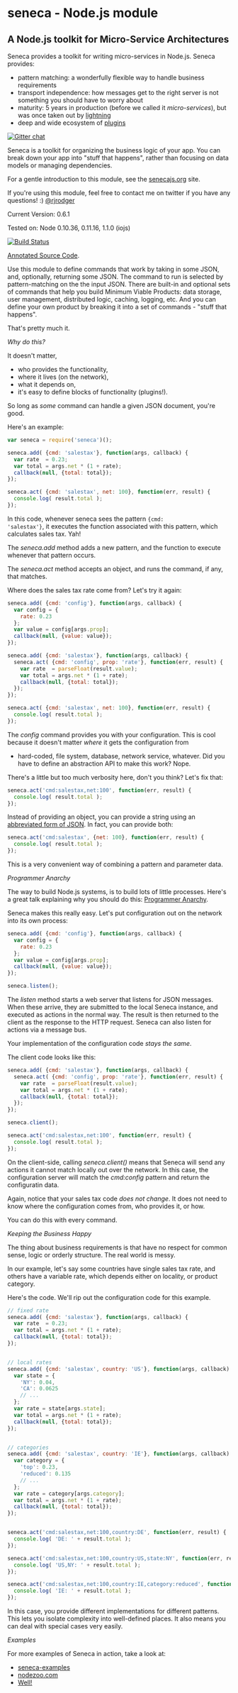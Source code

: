 # seneca - Node.js module

## A Node.js toolkit for Micro-Service Architectures

Seneca provides a toolkit for writing micro-services in Node.js. Seneca provides:

   * pattern matching: a wonderfully flexible way to handle business requirements
   * transport independence: how messages get to the right server is not something you should have to worry about
   * maturity: 5 years in production (before we called it _micro-services_), but was once taken out by [lightning](http://aws.amazon.com/message/67457/)
   * deep and wide ecosystem of [plugins](https://github.com/search?utf8=%E2%9C%93&q=seneca&type=Repositories&ref=searchresults)


[![Gitter chat](https://badges.gitter.im/rjrodger/seneca.png)](https://gitter.im/rjrodger/seneca)

Seneca is a toolkit for organizing the business logic of your app. You
can break down your app into "stuff that happens", rather than
focusing on data models or managing dependencies.

For a gentle introduction to this module, see the
[senecajs.org](http://senecajs.org) site.

If you're using this module, feel free to contact me on twitter if you
have any questions! :) [@rjrodger](http://twitter.com/rjrodger)

Current Version: 0.6.1

Tested on: Node 0.10.36, 0.11.16, 1.1.0 (iojs)

[![Build Status](https://travis-ci.org/rjrodger/seneca.png?branch=master)](https://travis-ci.org/rjrodger/seneca)

[Annotated Source Code](http://senecajs.org/doc/seneca.html).


Use this module to define commands that work by taking in some JSON,
and, optionally, returning some JSON. The command to run is selected
by pattern-matching on the the input JSON.  There are built-in and
optional sets of commands that help you build Minimum Viable Products:
data storage, user management, distributed logic, caching, logging,
etc.  And you can define your own product by breaking it into a set of
commands - "stuff that happens".

That's pretty much it.


_Why do this?_

It doesn't matter,

   * who provides the functionality,
   * where it lives (on the network),
   * what it depends on,
   * it's easy to define blocks of functionality (plugins!).

So long as _some_ command can handle a given JSON document, you're good.

Here's an example:

```javascript
var seneca = require('seneca')();

seneca.add( {cmd: 'salestax'}, function(args, callback) {
  var rate  = 0.23;
  var total = args.net * (1 + rate);
  callback(null, {total: total});
});

seneca.act( {cmd: 'salestax', net: 100}, function(err, result) {
  console.log( result.total );
});
```

In this code, whenever seneca sees the pattern
<code>{cmd: 'salestax'}</code>, it executes the function associated
with this pattern, which calculates sales tax. Yah!

The _seneca.add_ method adds a new pattern, and the function to execute whenever that pattern occurs.

The _seneca.act_ method accepts an object, and runs the command, if any, that matches.

Where does the sales tax rate come from? Let's try it again:

```javascript
seneca.add( {cmd: 'config'}, function(args, callback) {
  var config = {
    rate: 0.23
  };
  var value = config[args.prop];
  callback(null, {value: value});
});

seneca.add( {cmd: 'salestax'}, function(args, callback) {
  seneca.act( {cmd: 'config', prop: 'rate'}, function(err, result) {
    var rate  = parseFloat(result.value);
    var total = args.net * (1 + rate);
    callback(null, {total: total});
  });
});

seneca.act( {cmd: 'salestax', net: 100}, function(err, result) {
  console.log( result.total );
});
```

The _config_ command provides you with your configuration. This is
cool because it doesn't matter _where_ it gets the configuration from
- hard-coded, file system, database, network service, whatever. Did
you have to define an abstraction API to make this work? Nope.

There's a little but too much verbosity here, don't you think? Let's fix that:


```javascript
seneca.act('cmd:salestax,net:100', function(err, result) {
  console.log( result.total );
});
```

Instead of providing an object, you can provide a string using an
[abbreviated form of JSON](//github.com/rjrodger/jsonic). In fact, you
can provide both:

```javascript
seneca.act('cmd:salestax', {net: 100}, function(err, result) {
  console.log( result.total );
});
```

This is a very convenient way of combining a pattern and parameter data.



_Programmer Anarchy_

The way to build Node.js systems, is to build lots of little
processes. Here's a great talk explaining why you should do this:
[Programmer Anarchy](http://vimeo.com/43690647).

Seneca makes this really easy. Let's put configuration out on the
network into its own process:

```javascript
seneca.add( {cmd: 'config'}, function(args, callback) {
  var config = {
    rate: 0.23
  };
  var value = config[args.prop];
  callback(null, {value: value});
});

seneca.listen();
```

The _listen_ method starts a web server that listens for JSON
messages. When these arrive, they are submitted to the local Seneca
instance, and executed as actions in the normal way.  The result is
then returned to the client as the response to the HTTP
request. Seneca can also listen for actions via a message bus.

Your implementation of the configuration code _stays the same_.

The client code looks like this:


```javascript
seneca.add( {cmd: 'salestax'}, function(args, callback) {
  seneca.act( {cmd: 'config', prop: 'rate'}, function(err, result) {
    var rate  = parseFloat(result.value);
    var total = args.net * (1 + rate);
    callback(null, {total: total});
  });
});

seneca.client();

seneca.act('cmd:salestax,net:100', function(err, result) {
  console.log( result.total );
});
```

On the client-side, calling _seneca.client()_ means that Seneca will
send any actions it cannot match locally out over the network. In this
case, the configuration server will match the _cmd:config_ pattern and
return the configuratin data.

Again, notice that your sales tax code _does not change_. It does not
need to know where the configuration comes from, who provides it, or
how.

You can do this with every command.


_Keeping the Business Happy_

The thing about business requirements is that have no respect for
common sense, logic or orderly structure. The real world is
messy. 

In our example, let's say some countries have single sales tax rate,
and others have a variable rate, which depends either on locality, or product category.

Here's the code. We'll rip out the configuration code for this example.

```javascript
// fixed rate
seneca.add( {cmd: 'salestax'}, function(args, callback) {
  var rate  = 0.23;
  var total = args.net * (1 + rate);
  callback(null, {total: total});
});


// local rates
seneca.add( {cmd: 'salestax', country: 'US'}, function(args, callback) {
  var state = {
    'NY': 0.04,
    'CA': 0.0625
    // ...
  };
  var rate = state[args.state];
  var total = args.net * (1 + rate);
  callback(null, {total: total});
});


// categories
seneca.add( {cmd: 'salestax', country: 'IE'}, function(args, callback) {
  var category = {
    'top': 0.23,
    'reduced': 0.135
    // ...
  };
  var rate = category[args.category];
  var total = args.net * (1 + rate);
  callback(null, {total: total});
});


seneca.act('cmd:salestax,net:100,country:DE', function(err, result) {
  console.log( 'DE: ' + result.total );
});

seneca.act('cmd:salestax,net:100,country:US,state:NY', function(err, result) {
  console.log( 'US,NY: ' + result.total );
});

seneca.act('cmd:salestax,net:100,country:IE,category:reduced', function(err, result) {
  console.log( 'IE: ' + result.total );
});

```

In this case, you provide different implementations for different
patterns. This lets you isolate complexity into well-defined
places. It also means you can deal with special cases very easily.


_Examples_

For more examples of Seneca in action, take a look at:

   * [seneca-examples](github.com/rjrodger/seneca-examples)
   * [nodezoo.com](github.com/rjrodger/seneca-examples)
   * [Well!](github.com/nearform/well)


